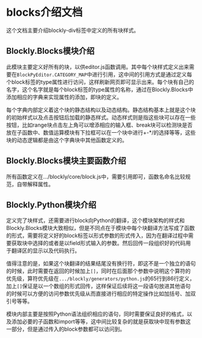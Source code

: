 # blocks介绍文档

这个文档主要介绍blockly-div标签中定义的所有块样式。

## Blockly.Blocks模块介绍

此模块主要定义好所有的块，以供editor.js函数调用。其中每个块样式定义出来需要在`BlockPyEditor.CATEGORY_MAP`中进行引用，这中间的引用方式是通过定义每个block标签的type属性进行访问，这样刷新网页即可显示出来。每个块有自己的名字，这个名字就是每个block标签的type属性的名称，通过在Blockly.Blocks中添加相应的字典来实现属性的添加，即块的定义。

每个字典内部定义着这个块的静态结构以及动态结构。静态结构基本上就是这个块的初始样式以及点击按钮后加载的静态样式。动态样式则是指这些块可以存在一些按钮，比如range块点击左上角可以增添相应的输入框、break块可以检测块是否放在子函数中、数值运算模块有下拉框可以在一个块中进行+-*/的选择等等，这些块的动态逻辑都是由这个字典块中其他函数定义的。

## Blockly.Blocks模块主要函数介绍

所有函数定义在.../blockly/core/block.js中，需要引用即可，函数名命名比较规范，自带解释属性。

## Blockly.Python模块介绍

定义完了块样式，还需要进行block向Python的翻译，这个模块架构的样式和Blockly.Blocks模块大致相似，但是不同点在于模块中每个块翻译方法写成了函数的形式，需要将定义好的block标签以形式参数的形式传入，因为在翻译过程中需要获取块中选择的或者是以field形式输入的参数。然后回传一段组织好的代码用于翻译区的显示以及代码执行。

值得注意的是，如果这个块翻译的结果结尾没有换行符，即这不是一个独立的语句的时候，此时需要在返回的时候加上`[]`，同时在后面那个参数中说明这个算符的优先级，算符优先级在`.../blockly/generators/python.js`的65行到86行定义，加上`[]`保证是以一个数组的形式回传，这样保证后续将这一段语句放进其他语句的时候可以方便的访问参数优先级从而直接进行相应的特定操作比如加括号、加双引号等等。

模块内部主要是按照Python语法组织相应的语句，同时需要保证良好的格式，以及添加必要的子函数和import等等，这中间比较复杂的就是获取块中现有参数这一部分，但是通过传入的block参数都可以访问到。